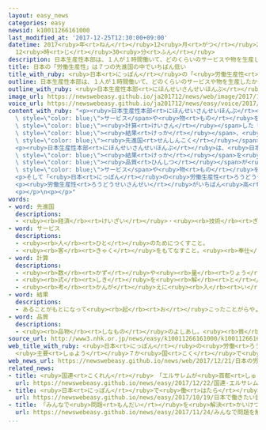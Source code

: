 ```yaml
---
layout: easy_news
categories: easy
newsid: k10011266161000
last_modified_at: '2017-12-25T12:30:00+09:00'
datetime: 2017<ruby>年<rt>ねん</rt></ruby>12<ruby>月<rt>がつ</rt></ruby>25<ruby>日<rt>にち</rt></ruby>
  12<ruby>時<rt>じ</rt></ruby>30<ruby>分<rt>ふん</rt></ruby>
description: 日本生産性本部は、１人が１時間働いて、どのくらいのサービスや物を生産したかを計算した「労働生産性」を調べています。
title: 日本の「労働生産性」は７つの先進国の中でいちばん低い
title_with_ruby: <ruby>日本<rt>にっぽん</rt></ruby>の「<ruby>労働生産性<rt>ろうどうせいさんせい</rt></ruby>」は７つの<ruby>先進国<rt>せんしんこく</rt></ruby>の<ruby>中<rt>なか</rt></ruby>でいちばん<ruby>低<rt>ひく</rt></ruby>い
outline: 日本生産性本部は、１人が１時間働いて、どのくらいのサービスや物を生産したかを計算した「労働生産性」を調べています。
outline_with_ruby: <ruby>日本生産性本部<rt>にほんせいさんせいほんぶ</rt></ruby>は、<ruby>１人<rt>ひとり</rt></ruby>が１<ruby>時間<rt>じかん</rt></ruby><ruby>働<rt>はたら</rt></ruby>いて、どのくらいのサービスや<ruby>物<rt>もの</rt></ruby>を<ruby>生産<rt>せいさん</rt></ruby>したかを<ruby>計算<rt>けいさん</rt></ruby>した「<ruby>労働生産性<rt>ろうどうせいさんせい</rt></ruby>」を<ruby>調<rt>しら</rt></ruby>べています。
image_url: https://newswebeasy.github.io/ja201712/news/web/image/2017/12/21/K10011266161_1712210117_1712210445_01_02.jpg
voice_url: https://newswebeasy.github.io/ja201712/news/easy/voice/2017/12/25/k10011266161000.mp3
content_with_ruby: "<p><ruby>日本生産性本部<rt>にほんせいさんせいほんぶ</rt></ruby>は、<ruby>１人<rt>ひとり</rt></ruby>が１<ruby>時間<rt>じかん</rt></ruby><ruby>働<rt>はたら</rt></ruby>いて、どのくらいの<span\
  \ style=\"color: blue;\">サービス</span>や<ruby>物<rt>もの</rt></ruby>を<ruby>生産<rt>せいさん</rt></ruby>したかを<span\
  \ style=\"color: blue;\"><ruby>計算<rt>けいさん</rt></ruby></span>した「<ruby>労働生産性<rt>ろうどうせいさんせい</rt></ruby>」を<ruby>調<rt>しら</rt></ruby>べています。その<span\
  \ style=\"color: blue;\"><ruby>結果<rt>けっか</rt></ruby></span>、<ruby>去年<rt>きょねん</rt></ruby>は、ＯＥＣＤに<ruby>入<rt>はい</rt></ruby>っている３５の<ruby>国<rt>くに</rt></ruby>で<ruby>日本<rt>にっぽん</rt></ruby>は２０<ruby>番<rt>ばん</rt></ruby>でした。７つの<span\
  \ style=\"color: blue;\"><ruby>先進国<rt>せんしんこく</rt></ruby></span>「Ｇ７」の<ruby>中<rt>なか</rt></ruby>ではいちばん<ruby>低<rt>ひく</rt></ruby>くなっています。</p>\n\
  <p><ruby>日本生産性本部<rt>にほんせいさんせいほんぶ</rt></ruby>は、<ruby>日本人<rt>にっぽんじん</rt></ruby>は<ruby>短<rt>みじか</rt></ruby>い<ruby>時間<rt>じかん</rt></ruby>で<span\
  \ style=\"color: blue;\"><ruby>結果<rt>けっか</rt></ruby></span>を<ruby>出<rt>だ</rt></ruby>す<ruby>働<rt>はたら</rt></ruby>き<ruby>方<rt>かた</rt></ruby>をしないで、<ruby>長<rt>なが</rt></ruby>い<ruby>時間<rt>じかん</rt></ruby><ruby>働<rt>はたら</rt></ruby>くことが<ruby>多<rt>おお</rt></ruby>いと<ruby>言<rt>い</rt></ruby>っています。<ruby>時間<rt>じかん</rt></ruby>を<ruby>多<rt>おお</rt></ruby>く<ruby>使<rt>つか</rt></ruby>って<span\
  \ style=\"color: blue;\"><ruby>品質<rt>ひんしつ</rt></ruby></span>が<ruby>高<rt>たか</rt></ruby>い<span\
  \ style=\"color: blue;\">サービス</span>や<ruby>物<rt>もの</rt></ruby>を<ruby>生産<rt>せいさん</rt></ruby>していて、その<ruby>値段<rt>ねだん</rt></ruby>が<ruby>安<rt>やす</rt></ruby>いことも<ruby>原因<rt>げんいん</rt></ruby>だと<ruby>言<rt>い</rt></ruby>っています。</p>\n\
  <p>そして「<ruby>日本<rt>にっぽん</rt></ruby>の<ruby>労働生産性<rt>ろうどうせいさんせい</rt></ruby>は１９７０<ruby>年<rt>ねん</rt></ruby>からずっと、Ｇ７の<ruby>中<rt>なか</rt></ruby>でいちばん<ruby>低<rt>ひく</rt></ruby>いです。ＡＩの<ruby>技術<rt>ぎじゅつ</rt></ruby>を<ruby>使<rt>つか</rt></ruby>ったりして、<ruby>労働生産性<rt>ろうどうせいさんせい</rt></ruby>を<ruby>上<rt>あ</rt></ruby>げてほしいと<ruby>思<rt>おも</rt></ruby>います」と<ruby>話<rt>はな</rt></ruby>しています。</p>\n\
  <p><ruby>労働生産性<rt>ろうどうせいさんせい</rt></ruby>がいちばん<ruby>高<rt>たか</rt></ruby>かった<ruby>国<rt>くに</rt></ruby>はアイルランドで、アメリカは６<ruby>番<rt>ばん</rt></ruby>でした。</p>\n\
  <p></p>\n<p></p>"
words:
- word: 先進国
  descriptions:
  - <ruby><rb>経済</rb><rt>けいざい</rt></ruby>・<ruby><rb>技術</rb><rt>ぎじゅつ</rt></ruby>などが<ruby><rb>先</rb><rt>さき</rt></ruby>に<ruby><rb>進</rb><rt>すす</rt></ruby>んでいる<ruby><rb>国</rb><rt>くに</rt></ruby>。
- word: サービス
  descriptions:
  - <ruby><rb>人</rb><rt>ひと</rt></ruby>のためにつくすこと。
  - <ruby><rb>客</rb><rt>きゃく</rt></ruby>をもてなすこと。<ruby><rb>奉仕</rb><rt>ほうし</rt></ruby>。
- word: 計算
  descriptions:
  - <ruby><rb>数</rb><rt>かず</rt></ruby>や<ruby><rb>量</rb><rt>りょう</rt></ruby>を<ruby><rb>数</rb><rt>かぞ</rt></ruby>えること。
  - <ruby><rb>式</rb><rt>しき</rt></ruby>を<ruby><rb>解</rb><rt>と</rt></ruby>いて、<ruby><rb>答</rb><rt>こた</rt></ruby>えを<ruby><rb>出</rb><rt>だ</rt></ruby>すこと。
  - <ruby><rb>考</rb><rt>かんが</rt></ruby>えに<ruby><rb>入</rb><rt>い</rt></ruby>れておくこと。
- word: 結果
  descriptions:
  - あることがもとになって<ruby><rb>起</rb><rt>お</rt></ruby>こったことがらやようす。
- word: 品質
  descriptions:
  - <ruby><rb>品物</rb><rt>しなもの</rt></ruby>のよしあし。<ruby><rb>質</rb><rt>しつ</rt></ruby>。
source_url: http://www3.nhk.or.jp/news/easy/k10011266161000/k10011266161000.html
web_title_with_ruby: <ruby>日本<rt>にっぽん</rt></ruby>の<ruby>労働<rt>ろうどう</rt></ruby><ruby>生産性<rt>せいさんせい</rt></ruby>
  <ruby>主要<rt>しゅよう</rt></ruby>７か<ruby>国<rt>こく</rt></ruby>で<ruby>最下位<rt>さいかい</rt></ruby>
web_news_url: https://newswebeasy.github.io/news/web/2017/12/21/日本の労働生産性-主要7か国で最下位
related_news:
- title: <ruby>国連<rt>こくれん</rt></ruby>　「エルサレムが<ruby>首都<rt>しゅと</rt></ruby>」と<ruby>言<rt>い</rt></ruby>うアメリカを<ruby>認<rt>みと</rt></ruby>めない
  url: https://newswebeasy.github.io/news/easy/2017/12/22/国連-エルサレムが首都と言うアメリカを認めない
- title: <ruby>日本<rt>にっぽん</rt></ruby>で<ruby>働<rt>はたら</rt></ruby>きたい<ruby>留学生<rt>りゅうがくせい</rt></ruby>と<ruby>世界<rt>せかい</rt></ruby>で<ruby>仕事<rt>しごと</rt></ruby>をする<ruby>会社<rt>かいしゃ</rt></ruby>が<ruby>話<rt>はな</rt></ruby>す<ruby>会<rt>かい</rt></ruby>
  url: https://newswebeasy.github.io/news/easy/2017/10/19/日本で働きたい留学生と世界で仕事をする会社が話す会
- title: 「みんなで<ruby>問題<rt>もんだい</rt></ruby>を<ruby>解決<rt>かいけつ</rt></ruby>する<ruby>力<rt>ちから</rt></ruby>」<ruby>日本<rt>にっぽん</rt></ruby>の１５<ruby>歳<rt>さい</rt></ruby>は<ruby>世界<rt>せかい</rt></ruby>で２<ruby>番<rt>ばん</rt></ruby>
  url: https://newswebeasy.github.io/news/easy/2017/11/24/みんなで問題を解決する力日本の15歳は世界で2番
...
```

